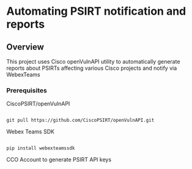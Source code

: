 # Automating PSIRT notification and reports



## Overview

This project uses Cisco openVulnAPI utility to automatically generate reports about PSIRTs affecting various Cisco projects and notify via WebexTeams


### Prerequisites

CiscoPSIRT/openVulnAPI



```

git pull https://github.com/CiscoPSIRT/openVulnAPI.git

```

Webex Teams SDK

```

pip install webexteamssdk

```

CCO Account to generate PSIRT API keys


